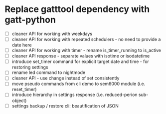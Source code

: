 # Replace gatttool dependency with gatt-python

- [ ] cleaner API for working with weekdays
- [ ] cleaner API for working with repeated schedulers - no need to provide a date here
- [ ] cleaner API for working with timer - rename is_timer_running to is_active 
- [ ] cleaner API response - separate values with isotime or isodatetime
- [ ] introduce set_timer command for explicit target date and time - for restoring settings
- [ ] rename led command to nightmode
- [ ] cleaner API - use change instead of set consistently
- [ ] move pseudo commands from cli demo to sem6000 module (i.e. reset\_timer)
- [ ] introduce hierarchy in settings response (i.e. reduced-perion sub-object)
- [ ] settings backup / restore cli: beautification of JSON
